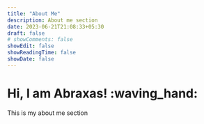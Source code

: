 ```yaml
---
title: "About Me"
description: About me section
date: 2023-06-21T21:08:33+05:30
draft: false
# showComments: false
showEdit: false
showReadingTime: false
showDate: false
---
```


# Hi, I am Abraxas! :waving_hand:

This is my about me section
